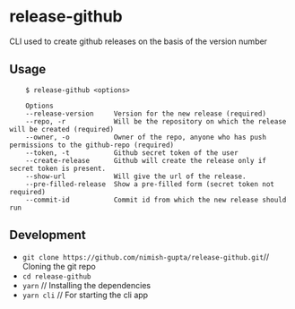 # release-github
CLI used to create github releases on the basis of the version number

## Usage
```
    $ release-github <options>

    Options
    --release-version     Version for the new release (required)
    --repo, -r            Will be the repository on which the release will be created (required)
    --owner, -o           Owner of the repo, anyone who has push permissions to the github-repo (required)
    --token, -t           Github secret token of the user
    --create-release      Github will create the release only if secret token is present.
    --show-url            Will give the url of the release.
    --pre-filled-release  Show a pre-filled form (secret token not required)
    --commit-id           Commit id from which the new release should run
```

## Development
- `git clone https://github.com/nimish-gupta/release-github.git`// Cloning the git repo
- `cd release-github`
- `yarn` // Installing the dependencies
- `yarn cli` // For starting the cli app
